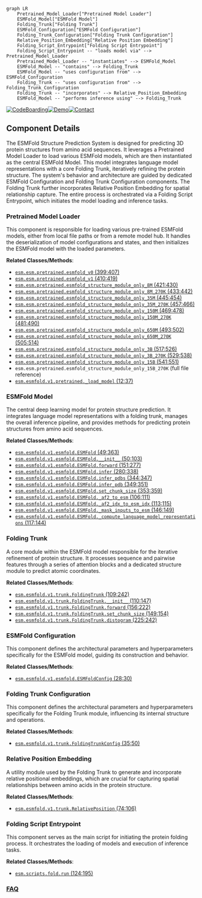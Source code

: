 ```mermaid
graph LR
    Pretrained_Model_Loader["Pretrained Model Loader"]
    ESMFold_Model["ESMFold Model"]
    Folding_Trunk["Folding Trunk"]
    ESMFold_Configuration["ESMFold Configuration"]
    Folding_Trunk_Configuration["Folding Trunk Configuration"]
    Relative_Position_Embedding["Relative Position Embedding"]
    Folding_Script_Entrypoint["Folding Script Entrypoint"]
    Folding_Script_Entrypoint -- "loads model via" --> Pretrained_Model_Loader
    Pretrained_Model_Loader -- "instantiates" --> ESMFold_Model
    ESMFold_Model -- "contains" --> Folding_Trunk
    ESMFold_Model -- "uses configuration from" --> ESMFold_Configuration
    Folding_Trunk -- "uses configuration from" --> Folding_Trunk_Configuration
    Folding_Trunk -- "incorporates" --> Relative_Position_Embedding
    ESMFold_Model -- "performs inference using" --> Folding_Trunk
```
[![CodeBoarding](https://img.shields.io/badge/Generated%20by-CodeBoarding-9cf?style=flat-square)](https://github.com/CodeBoarding/GeneratedOnBoardings)[![Demo](https://img.shields.io/badge/Try%20our-Demo-blue?style=flat-square)](https://www.codeboarding.org/demo)[![Contact](https://img.shields.io/badge/Contact%20us%20-%20contact@codeboarding.org-lightgrey?style=flat-square)](mailto:contact@codeboarding.org)

## Component Details

The ESMFold Structure Prediction System is designed for predicting 3D protein structures from amino acid sequences. It leverages a Pretrained Model Loader to load various ESMFold models, which are then instantiated as the central ESMFold Model. This model integrates language model representations with a core Folding Trunk, iteratively refining the protein structure. The system's behavior and architecture are guided by dedicated ESMFold Configuration and Folding Trunk Configuration components. The Folding Trunk further incorporates Relative Position Embedding for spatial relationship capture. The entire process is orchestrated via a Folding Script Entrypoint, which initiates the model loading and inference tasks.

### Pretrained Model Loader
This component is responsible for loading various pre-trained ESMFold models, either from local file paths or from a remote model hub. It handles the deserialization of model configurations and states, and then initializes the ESMFold model with the loaded parameters.


**Related Classes/Methods**:

- <a href="https://github.com/facebookresearch/esm/blob/master/esm/pretrained.py#L399-L407" target="_blank" rel="noopener noreferrer">`esm.esm.pretrained.esmfold_v0` (399:407)</a>
- <a href="https://github.com/facebookresearch/esm/blob/master/esm/pretrained.py#L410-L419" target="_blank" rel="noopener noreferrer">`esm.esm.pretrained.esmfold_v1` (410:419)</a>
- <a href="https://github.com/facebookresearch/esm/blob/master/esm/pretrained.py#L421-L430" target="_blank" rel="noopener noreferrer">`esm.esm.pretrained.esmfold_structure_module_only_8M` (421:430)</a>
- <a href="https://github.com/facebookresearch/esm/blob/master/esm/pretrained.py#L433-L442" target="_blank" rel="noopener noreferrer">`esm.esm.pretrained.esmfold_structure_module_only_8M_270K` (433:442)</a>
- <a href="https://github.com/facebookresearch/esm/blob/master/esm/pretrained.py#L445-L454" target="_blank" rel="noopener noreferrer">`esm.esm.pretrained.esmfold_structure_module_only_35M` (445:454)</a>
- <a href="https://github.com/facebookresearch/esm/blob/master/esm/pretrained.py#L457-L466" target="_blank" rel="noopener noreferrer">`esm.esm.pretrained.esmfold_structure_module_only_35M_270K` (457:466)</a>
- <a href="https://github.com/facebookresearch/esm/blob/master/esm/pretrained.py#L469-L478" target="_blank" rel="noopener noreferrer">`esm.esm.pretrained.esmfold_structure_module_only_150M` (469:478)</a>
- <a href="https://github.com/facebookresearch/esm/blob/master/esm/pretrained.py#L481-L490" target="_blank" rel="noopener noreferrer">`esm.esm.pretrained.esmfold_structure_module_only_150M_270K` (481:490)</a>
- <a href="https://github.com/facebookresearch/esm/blob/master/esm/pretrained.py#L493-L502" target="_blank" rel="noopener noreferrer">`esm.esm.pretrained.esmfold_structure_module_only_650M` (493:502)</a>
- <a href="https://github.com/facebookresearch/esm/blob/master/esm/pretrained.py#L505-L514" target="_blank" rel="noopener noreferrer">`esm.esm.pretrained.esmfold_structure_module_only_650M_270K` (505:514)</a>
- <a href="https://github.com/facebookresearch/esm/blob/master/esm/pretrained.py#L517-L526" target="_blank" rel="noopener noreferrer">`esm.esm.pretrained.esmfold_structure_module_only_3B` (517:526)</a>
- <a href="https://github.com/facebookresearch/esm/blob/master/esm/pretrained.py#L529-L538" target="_blank" rel="noopener noreferrer">`esm.esm.pretrained.esmfold_structure_module_only_3B_270K` (529:538)</a>
- <a href="https://github.com/facebookresearch/esm/blob/master/esm/pretrained.py#L541-L551" target="_blank" rel="noopener noreferrer">`esm.esm.pretrained.esmfold_structure_module_only_15B` (541:551)</a>
- `esm.esm.pretrained.esmfold_structure_module_only_15B_270K` (full file reference)
- <a href="https://github.com/facebookresearch/esm/blob/master/esm/esmfold/v1/pretrained.py#L12-L37" target="_blank" rel="noopener noreferrer">`esm.esmfold.v1.pretrained._load_model` (12:37)</a>


### ESMFold Model
The central deep learning model for protein structure prediction. It integrates language model representations with a folding trunk, manages the overall inference pipeline, and provides methods for predicting protein structures from amino acid sequences.


**Related Classes/Methods**:

- <a href="https://github.com/facebookresearch/esm/blob/master/esm/esmfold/v1/esmfold.py#L49-L363" target="_blank" rel="noopener noreferrer">`esm.esmfold.v1.esmfold.ESMFold` (49:363)</a>
- <a href="https://github.com/facebookresearch/esm/blob/master/esm/esmfold/v1/esmfold.py#L50-L103" target="_blank" rel="noopener noreferrer">`esm.esmfold.v1.esmfold.ESMFold.__init__` (50:103)</a>
- <a href="https://github.com/facebookresearch/esm/blob/master/esm/esmfold/v1/esmfold.py#L151-L277" target="_blank" rel="noopener noreferrer">`esm.esmfold.v1.esmfold.ESMFold.forward` (151:277)</a>
- <a href="https://github.com/facebookresearch/esm/blob/master/esm/esmfold/v1/esmfold.py#L280-L338" target="_blank" rel="noopener noreferrer">`esm.esmfold.v1.esmfold.ESMFold.infer` (280:338)</a>
- <a href="https://github.com/facebookresearch/esm/blob/master/esm/esmfold/v1/esmfold.py#L344-L347" target="_blank" rel="noopener noreferrer">`esm.esmfold.v1.esmfold.ESMFold.infer_pdbs` (344:347)</a>
- <a href="https://github.com/facebookresearch/esm/blob/master/esm/esmfold/v1/esmfold.py#L349-L351" target="_blank" rel="noopener noreferrer">`esm.esmfold.v1.esmfold.ESMFold.infer_pdb` (349:351)</a>
- <a href="https://github.com/facebookresearch/esm/blob/master/esm/esmfold/v1/esmfold.py#L353-L359" target="_blank" rel="noopener noreferrer">`esm.esmfold.v1.esmfold.ESMFold.set_chunk_size` (353:359)</a>
- <a href="https://github.com/facebookresearch/esm/blob/master/esm/esmfold/v1/esmfold.py#L106-L111" target="_blank" rel="noopener noreferrer">`esm.esmfold.v1.esmfold.ESMFold._af2_to_esm` (106:111)</a>
- <a href="https://github.com/facebookresearch/esm/blob/master/esm/esmfold/v1/esmfold.py#L113-L115" target="_blank" rel="noopener noreferrer">`esm.esmfold.v1.esmfold.ESMFold._af2_idx_to_esm_idx` (113:115)</a>
- <a href="https://github.com/facebookresearch/esm/blob/master/esm/esmfold/v1/esmfold.py#L146-L149" target="_blank" rel="noopener noreferrer">`esm.esmfold.v1.esmfold.ESMFold._mask_inputs_to_esm` (146:149)</a>
- <a href="https://github.com/facebookresearch/esm/blob/master/esm/esmfold/v1/esmfold.py#L117-L144" target="_blank" rel="noopener noreferrer">`esm.esmfold.v1.esmfold.ESMFold._compute_language_model_representations` (117:144)</a>


### Folding Trunk
A core module within the ESMFold model responsible for the iterative refinement of protein structure. It processes sequence and pairwise features through a series of attention blocks and a dedicated structure module to predict atomic coordinates.


**Related Classes/Methods**:

- <a href="https://github.com/facebookresearch/esm/blob/master/esm/esmfold/v1/trunk.py#L109-L242" target="_blank" rel="noopener noreferrer">`esm.esmfold.v1.trunk.FoldingTrunk` (109:242)</a>
- <a href="https://github.com/facebookresearch/esm/blob/master/esm/esmfold/v1/trunk.py#L110-L147" target="_blank" rel="noopener noreferrer">`esm.esmfold.v1.trunk.FoldingTrunk.__init__` (110:147)</a>
- <a href="https://github.com/facebookresearch/esm/blob/master/esm/esmfold/v1/trunk.py#L156-L222" target="_blank" rel="noopener noreferrer">`esm.esmfold.v1.trunk.FoldingTrunk.forward` (156:222)</a>
- <a href="https://github.com/facebookresearch/esm/blob/master/esm/esmfold/v1/trunk.py#L149-L154" target="_blank" rel="noopener noreferrer">`esm.esmfold.v1.trunk.FoldingTrunk.set_chunk_size` (149:154)</a>
- <a href="https://github.com/facebookresearch/esm/blob/master/esm/esmfold/v1/trunk.py#L225-L242" target="_blank" rel="noopener noreferrer">`esm.esmfold.v1.trunk.FoldingTrunk.distogram` (225:242)</a>


### ESMFold Configuration
This component defines the architectural parameters and hyperparameters specifically for the ESMFold model, guiding its construction and behavior.


**Related Classes/Methods**:

- <a href="https://github.com/facebookresearch/esm/blob/master/esm/esmfold/v1/esmfold.py#L28-L30" target="_blank" rel="noopener noreferrer">`esm.esmfold.v1.esmfold.ESMFoldConfig` (28:30)</a>


### Folding Trunk Configuration
This component defines the architectural parameters and hyperparameters specifically for the Folding Trunk module, influencing its internal structure and operations.


**Related Classes/Methods**:

- <a href="https://github.com/facebookresearch/esm/blob/master/esm/esmfold/v1/trunk.py#L35-L50" target="_blank" rel="noopener noreferrer">`esm.esmfold.v1.trunk.FoldingTrunkConfig` (35:50)</a>


### Relative Position Embedding
A utility module used by the Folding Trunk to generate and incorporate relative positional embeddings, which are crucial for capturing spatial relationships between amino acids in the protein structure.


**Related Classes/Methods**:

- <a href="https://github.com/facebookresearch/esm/blob/master/esm/esmfold/v1/trunk.py#L74-L106" target="_blank" rel="noopener noreferrer">`esm.esmfold.v1.trunk.RelativePosition` (74:106)</a>


### Folding Script Entrypoint
This component serves as the main script for initiating the protein folding process. It orchestrates the loading of models and execution of inference tasks.


**Related Classes/Methods**:

- <a href="https://github.com/facebookresearch/esm/blob/master/scripts/fold.py#L124-L195" target="_blank" rel="noopener noreferrer">`esm.scripts.fold.run` (124:195)</a>




### [FAQ](https://github.com/CodeBoarding/GeneratedOnBoardings/tree/main?tab=readme-ov-file#faq)